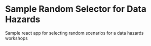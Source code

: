 # Sample Random Selector for Data Hazards

Sample react app for selecting random scenarios for a data hazards workshops